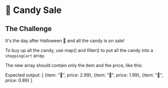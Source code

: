 # 🍭 Candy Sale

## The Challenge

It's the day after Halloween 🎃 and all the candy is on sale!

To buy up all the candy, use map() and filter() to put all the
candy into a `shoppingCart` array. 

The new array should contain only the item and the price, like
this: 

Expected output: 
[
    {item: "🍭", price: 2.99},
    {item: "🍫", price: 1.99}, 
    {item: "🍬", price: 0.89}
]